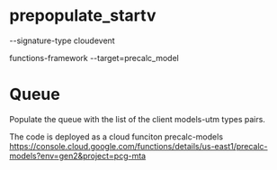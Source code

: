# prepopulate_startv


--signature-type cloudevent

functions-framework --target=precalc_model

# Queue
Populate the queue with the list of the client models-utm types pairs.

The code is deployed as a cloud funciton precalc-models
https://console.cloud.google.com/functions/details/us-east1/precalc-models?env=gen2&project=pcg-mta